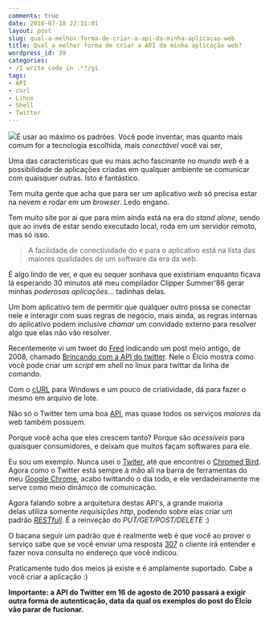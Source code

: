 ```yaml
---
comments: true
date: 2010-07-18 22:31:01
layout: post
slug: qual-a-melhor-forma-de-criar-a-api-da-minha-aplicacao-web
title: Qual a melhor forma de criar a API da minha aplicação web?
wordpress_id: 39
categories:
- /I write code in .*?/gi
tags:
- API
- cUrl
- Linux
- Shell
- Twitter
---
```


[![](http://adilsoncarvalho.com.br/blog/wp-content/uploads/2010/07/the-web.png)](http://adilsoncarvalho.com.br/blog/wp-content/uploads/2010/07/the-web.png)É usar ao máximo os padrões. Você pode inventar, mas quanto mais comum for a tecnologia escolhida, mais _conectável_ você vai ser,

Uma das características que eu mais acho fascinante no _mundo web_ é a possibilidade de aplicações criadas em qualquer ambiente se comunicar com quaisquer outras. Isto é fantástico.

Tem muita gente que acha que para ser um aplicativo _web_ só precisa estar na nevem e rodar em um _browser_. Ledo engano.

Tem muito site por ai que para mim ainda está na era do _stand alone_, sendo que ao invés de estar sendo executado local, roda em um servidor remoto, mas só isso.


> A facilidade de conectividade do e para o aplicativo está na lista das maiores qualidades de um software da era da web.


É algo lindo de ver, e que eu sequer sonhava que existiriam enquanto ficava lá esperando 30 minutos até meu compilador Clipper Summer'86 gerar minhas _poderosas aplicações_... tadinhas delas.

Um bom aplicativo tem de permitir que qualquer outro possa se conectar nele e interagir com suas regras de negócio, mais ainda, as regras internas do aplicativo podem inclusive _chamar_ um convidado externo para resolver algo que elas não vão resolver.

Recentemente vi um tweet do [Fred](http://twitter.com/frdrcchvs0) indicando um post meio antigo, de 2008, chamado [Brincando com a API do twitter](http://elcio.com.br/brincando-com-a-api-do-twitter/). Nele o Élcio mostra como você pode criar um _script_ em _shell_ no linux para twittar da linha de comando.

Com o [cURL](http://curl.haxx.se/download.html) para Windows e um pouco de criatividade, dá para fazer o mesmo em arquivo de lote.

Não só o Twitter tem uma boa [API](http://apiwiki.twitter.com/), mas quase todos os serviços _maiores_ da web também possuem.

Porque você acha que eles crescem tanto? Porque são _acessíveis_ para quaisquer consumidores, e deixam que muitos façam softwares para ele.

Eu sou um exemplo. Nunca usei o [Twiter](http://twitter.com/), até que encontrei o [Chromed Bird](https://chrome.google.com/extensions/detail/encaiiljifbdbjlphpgpiimidegddhic). Agora como o Twitter está sempre à mão ali na barra de ferramentas do meu [Google Chrome](http://www.google.com/chrome), acabo twittando o dia todo, e ele verdadeiramente me serve como meio dinâmico de comunicação.

Agora falando sobre a arquitetura destas API's, a grande maioria delas utiliza somente _requisições http_, podendo sobre elas criar um padrão _[RESTfull](http://pt.wikipedia.org/wiki/REST)_. É a reinveção do _PUT/GET/POST/DELETE_ :)

O bacana seguir um padrão que é realmente web é que você ao prover o serviço sabe que se você enviar uma resposta [307](http://www.w3.org/Protocols/rfc2616/rfc2616-sec10.html) o cliente irá entender e fazer nova consulta no endereço que você indicou.

Praticamente tudo dos meios já existe e é amplamente suportado. Cabe a você criar a aplicação :)

**Importante: a API do Twitter em 16 de agosto de 2010 passará a exigir outra forma de autenticação, data da qual os exemplos do post do Élcio vão parar de fucionar.**
